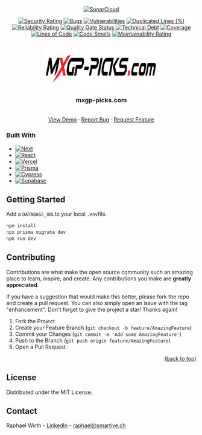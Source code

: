 <div align="center">

[![SonarCloud](https://sonarcloud.io/images/project_badges/sonarcloud-white.svg)](https://sonarcloud.io/summary/new_code?id=rawi96_mxgp-picks)

</div>

<div align="center">

[![Security Rating](https://sonarcloud.io/api/project_badges/measure?project=rawi96_mxgp-picks&metric=security_rating)](https://sonarcloud.io/summary/new_code?id=rawi96_mxgp-picks)
[![Bugs](https://sonarcloud.io/api/project_badges/measure?project=rawi96_mxgp-picks&metric=bugs)](https://sonarcloud.io/summary/new_code?id=rawi96_mxgp-picks)
[![Vulnerabilities](https://sonarcloud.io/api/project_badges/measure?project=rawi96_mxgp-picks&metric=vulnerabilities)](https://sonarcloud.io/summary/new_code?id=rawi96_mxgp-picks)
[![Duplicated Lines (%)](https://sonarcloud.io/api/project_badges/measure?project=rawi96_mxgp-picks&metric=duplicated_lines_density)](https://sonarcloud.io/summary/new_code?id=rawi96_mxgp-picks)
[![Reliability Rating](https://sonarcloud.io/api/project_badges/measure?project=rawi96_mxgp-picks&metric=reliability_rating)](https://sonarcloud.io/summary/new_code?id=rawi96_mxgp-picks)
[![Quality Gate Status](https://sonarcloud.io/api/project_badges/measure?project=rawi96_mxgp-picks&metric=alert_status)](https://sonarcloud.io/summary/new_code?id=rawi96_mxgp-picks)
[![Technical Debt](https://sonarcloud.io/api/project_badges/measure?project=rawi96_mxgp-picks&metric=sqale_index)](https://sonarcloud.io/summary/new_code?id=rawi96_mxgp-picks)
[![Coverage](https://sonarcloud.io/api/project_badges/measure?project=rawi96_mxgp-picks&metric=coverage)](https://sonarcloud.io/summary/new_code?id=rawi96_mxgp-picks)
[![Lines of Code](https://sonarcloud.io/api/project_badges/measure?project=rawi96_mxgp-picks&metric=ncloc)](https://sonarcloud.io/summary/new_code?id=rawi96_mxgp-picks)
[![Code Smells](https://sonarcloud.io/api/project_badges/measure?project=rawi96_mxgp-picks&metric=code_smells)](https://sonarcloud.io/summary/new_code?id=rawi96_mxgp-picks)
[![Maintainability Rating](https://sonarcloud.io/api/project_badges/measure?project=rawi96_mxgp-picks&metric=sqale_rating)](https://sonarcloud.io/summary/new_code?id=rawi96_mxgp-picks)

</div>

<!-- PROJECT LOGO -->
<br />
<div align="center">
  <a href="https://github.com/rawi96/mxgp-picks">
    <img src="public/images/logo_black.svg" alt="Logo" width="300" height="100">
  </a>

  <h3 align="center">mxgp-picks.com</h3>

  <p align="center">
    <br />
    <a href="https://mxgp-picks.com">View Demo</a>
    ·
    <a href="https://github.com/rawi96/mxgp-picks/issues">Report Bug</a>
    ·
    <a href="https://github.com/rawi96/mxgp-picks/issues">Request Feature</a>
  </p>
</div>

### Built With

- [![Next][next.js]][next-url]
- [![React][react.js]][react-url]
- [![Vercel](https://img.shields.io/badge/Vercel-000000?style=for-the-badge&logo=vercel&logoColor=white)](https://www.prisma.io/)
- [![Prisma](https://img.shields.io/badge/prisma-3982ce?style=for-the-badge&logo=prisma&logocolor=white)](https://vercel.com)
- [![Cypress](https://img.shields.io/badge/Cypress-17202C?style=for-the-badge&logo=cypress&logoColor=white)](https://www.cypress.io/)
- [![Supabase](https://img.shields.io/badge/Supabase-181818?style=for-the-badge&logo=supabase&logoColor=white)](https://app.supabase.com/)

<!-- GETTING STARTED -->

## Getting Started

Add a `DATABASE_URL`to your local `.env`file.

```sh
npm install
npx prisma migrate dev
npm run dev
```

<!-- CONTRIBUTING -->

## Contributing

Contributions are what make the open source community such an amazing place to learn, inspire, and create. Any contributions you make are **greatly appreciated**.

If you have a suggestion that would make this better, please fork the repo and create a pull request. You can also simply open an issue with the tag "enhancement".
Don't forget to give the project a star! Thanks again!

1. Fork the Project
2. Create your Feature Branch (`git checkout -b feature/AmazingFeature`)
3. Commit your Changes (`git commit -m 'Add some AmazingFeature'`)
4. Push to the Branch (`git push origin feature/AmazingFeature`)
5. Open a Pull Request

<p align="right">(<a href="#readme-top">back to top</a>)</p>

<!-- LICENSE -->

## License

Distributed under the MIT License.

<!-- CONTACT -->

## Contact

Raphael Wirth - [LinkedIn](https://www.linkedin.com/in/raphael-wirth-0aa59b203/) - raphael@smartive.ch

[contributors-shield]: https://img.shields.io/github/contributors/othneildrew/Best-README-Template.svg?style=for-the-badge
[contributors-url]: https://github.com/othneildrew/Best-README-Template/graphs/contributors
[forks-shield]: https://img.shields.io/github/forks/othneildrew/Best-README-Template.svg?style=for-the-badge
[forks-url]: https://github.com/othneildrew/Best-README-Template/network/members
[stars-shield]: https://img.shields.io/github/stars/othneildrew/Best-README-Template.svg?style=for-the-badge
[stars-url]: https://github.com/othneildrew/Best-README-Template/stargazers
[issues-shield]: https://img.shields.io/github/issues/othneildrew/Best-README-Template.svg?style=for-the-badge
[issues-url]: https://github.com/othneildrew/Best-README-Template/issues
[license-shield]: https://img.shields.io/github/license/othneildrew/Best-README-Template.svg?style=for-the-badge
[license-url]: https://github.com/othneildrew/Best-README-Template/blob/master/LICENSE.txt
[linkedin-shield]: https://img.shields.io/badge/-LinkedIn-black.svg?style=for-the-badge&logo=linkedin&colorB=555
[linkedin-url]: https://linkedin.com/in/othneildrew
[product-screenshot]: images/screenshot.png
[next.js]: https://img.shields.io/badge/next.js-000000?style=for-the-badge&logo=nextdotjs&logoColor=white
[next-url]: https://nextjs.org/
[react.js]: https://img.shields.io/badge/React-20232A?style=for-the-badge&logo=react&logoColor=61DAFB
[react-url]: https://reactjs.org/
[vue.js]: https://img.shields.io/badge/Vue.js-35495E?style=for-the-badge&logo=vuedotjs&logoColor=4FC08D
[vue-url]: https://vuejs.org/
[angular.io]: https://img.shields.io/badge/Angular-DD0031?style=for-the-badge&logo=angular&logoColor=white
[angular-url]: https://angular.io/
[svelte.dev]: https://img.shields.io/badge/Svelte-4A4A55?style=for-the-badge&logo=svelte&logoColor=FF3E00
[svelte-url]: https://svelte.dev/
[laravel.com]: https://img.shields.io/badge/Laravel-FF2D20?style=for-the-badge&logo=laravel&logoColor=white
[laravel-url]: https://laravel.com
[bootstrap.com]: https://img.shields.io/badge/Bootstrap-563D7C?style=for-the-badge&logo=bootstrap&logoColor=white
[bootstrap-url]: https://getbootstrap.com
[jquery.com]: https://img.shields.io/badge/jQuery-0769AD?style=for-the-badge&logo=jquery&logoColor=white
[jquery-url]: https://jquery.com
[vercel-shiled]: https://img.shields.io/badge/Vercel-000000?style=for-the-badge&logo=vercel&logoColor=white
[vercel-shiled]: https://vercel.com
[cypress-shiled]: https://img.shields.io/badge/Cypress-17202C?style=for-the-badge&logo=cypress&logoColor=white
[cypress-url]: https://www.cypress.io/
[prisma-shiled]: https://img.shields.io/badge/Prisma-3982CE?style=for-the-badge&logo=Prisma&logoColor=white
[prisma-url]: https://www.prisma.io/
[supabase-shiled]: https://img.shields.io/badge/Supabase-181818?style=for-the-badge&logo=supabase&logoColor=white
[supabase-url]: https://app.supabase.com/
